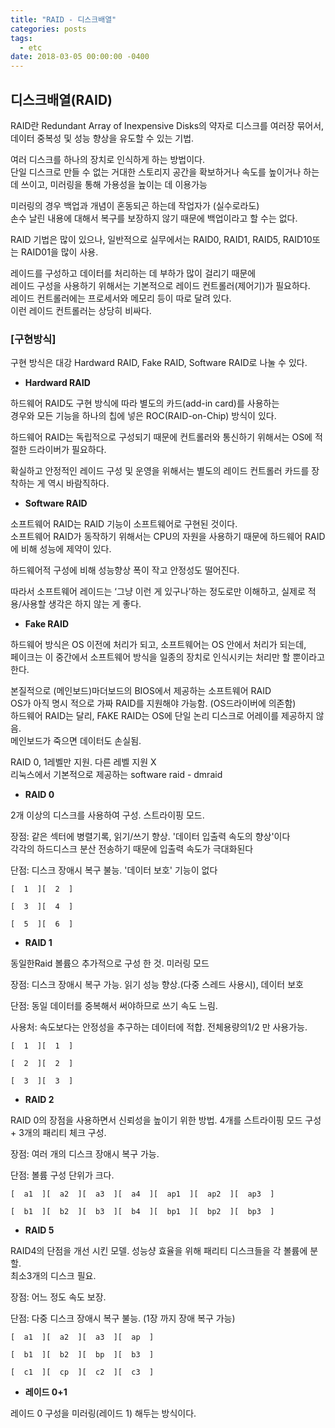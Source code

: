```yaml
---
title: "RAID - 디스크배열"
categories: posts
tags:
  - etc
date: 2018-03-05 00:00:00 -0400
---
```



## 디스크배열(RAID)

RAID란 Redundant Array of Inexpensive Disks의 약자로 디스크를 여러장 묶어서,   
데이터 중복성 및 성능 향상을 유도할 수 있는 기법.   

여러 디스크를 하나의 장치로 인식하게 하는 방법이다.  
단일 디스크로 만들 수 없는 거대한 스토리지 공간을 확보하거나 속도를 높이거나 하는 데 쓰이고, 미러링을 통해 가용성을 높이는 데 이용가능  

미러링의 경우 백업과 개념이 혼동되곤 하는데 작업자가 (실수로라도)   
손수 날린 내용에 대해서 복구를 보장하지 않기 때문에 백업이라고 할 수는 없다.  

RAID 기법은 많이 있으나, 일반적으로 실무에서는 RAID0, RAID1, RAID5, RAID10또는 RAID01을 많이 사용.  

레이드를 구성하고 데이터를 처리하는 데 부하가 많이 걸리기 때문에  
레이드 구성을 사용하기 위해서는 기본적으로 레이드 컨트롤러(제어기)가 필요하다.   
레이드 컨트롤러에는 프로세서와 메모리 등이 따로 달려 있다.  
이런 레이드 컨트롤러는 상당히 비싸다.  


### [구현방식]

구현 방식은 대강 Hardward RAID, Fake RAID, Software RAID로 나눌 수 있다.  

- **Hardward RAID**

하드웨어 RAID도 구현 방식에 따라 별도의 카드(add-in card)를 사용하는   
경우와 모든 기능을 하나의 칩에 넣은 ROC(RAID-on-Chip) 방식이 있다.  

하드웨어 RAID는 독립적으로 구성되기 때문에 컨트롤러와 통신하기 위해서는 OS에 적절한 드라이버가 필요하다.   

확실하고 안정적인 레이드 구성 및 운영을 위해서는 별도의 레이드 컨트롤러 카드를 장착하는 게 역시 바람직하다.  


- **Software RAID**

소프트웨어 RAID는 RAID 기능이 소프트웨어로 구현된 것이다.  
소프트웨어 RAID가 동작하기 위해서는 CPU의 자원을 사용하기 때문에 하드웨어 RAID에 비해 성능에 제약이 있다.  

하드웨어적 구성에 비해 성능향상 폭이 작고 안정성도 떨어진다.   

따라서 소프트웨어 레이드는 ‘그냥 이런 게 있구나’하는 정도로만 이해하고, 실제로 적용/사용할 생각은 하지 않는 게 좋다.  


- **Fake RAID**

하드웨어 방식은 OS 이전에 처리가 되고, 소프트웨어는 OS 안에서 처리가 되는데,   
페이크는 이 중간에서 소프트웨어 방식을 일종의 장치로 인식시키는 처리만 할 뿐이라고 한다.  

본질적으로 (메인보드)마더보드의 BIOS에서 제공하는 소프트웨어 RAID   
OS가 아직 명시 적으로 가짜 RAID를 지원해야 가능함. (OS드라이버에 의존함)  
하드웨어 RAID는 달리, FAKE RAID는 OS에 단일 논리 디스크로 어레이를 제공하지 않음.  
메인보드가 죽으면 데이터도 손실됨.  

RAID 0, 1레벨만 지원. 다른 레벨 지원 X  
리눅스에서 기본적으로 제공하는 software raid -  dmraid  


- **RAID 0**

2개 이상의 디스크를 사용하여 구성. 스트라이핑 모드.   

장점: 같은 섹터에 병렬기록, 읽기/쓰기 향상. '데이터 입출력 속도의 향상'이다  
	각각의 하드디스크 분산 전송하기 때문에 입출력 속도가 극대화된다  

단점: 디스크 장애시 복구 불능. '데이터 보호' 기능이 없다  

```
[  1  ][  2  ]

[  3  ][  4  ]

[  5  ][  6  ]
```



- **RAID 1**

동일한Raid 볼륨으 추가적으로 구성 한 것. 미러링 모드  

장점: 디스크 장애시 복구 가능. 읽기 성능 향상.(다중 스레드 사용시),  데이터 보호   

단점: 동일 데이터를 중복해서 써야하므로 쓰기 속도 느림.  

사용처:  속도보다는 안정성을 추구하는 데이터에 적합. 전체용량의1/2 만 사용가능.  

```
[  1  ][  1  ]

[  2  ][  2  ]

[  3  ][  3  ]
```



- **RAID 2**

RAID 0의 장점을 사용하면서 신뢰성을 높이기 위한 방법. 4개를 스트라이핑 모드 구성+ 3개의 패리티 체크 구성.  

장점:  여러 개의 디스크 장애시 복구 가능.  

단점: 볼륨 구성 단위가 크다.   

```
[  a1  ][  a2  ][  a3  ][  a4  ][  ap1  ][  ap2  ][  ap3  ]

[  b1  ][  b2  ][  b3  ][  b4  ][  bp1  ][  bp2  ][  bp3  ]
```



- **RAID 5**

RAID4의 단점을 개선 시킨 모델. 성능샹 효율을 위해 패리티 디스크들을 각 볼륨에 분할.  
최소3개의 디스크 필요.  

장점:  어느 정도 속도 보장.  

단점: 다중 디스크 장애시 복구 불능. (1장 까지 장애 복구 가능)  

```
[  a1  ][  a2  ][  a3  ][  ap  ]

[  b1  ][  b2  ][  bp  ][  b3  ]

[  c1  ][  cp  ][  c2  ][  c3  ]
```


- **레이드 0+1**

레이드 0 구성을 미러링(레이드 1) 해두는 방식이다.  
